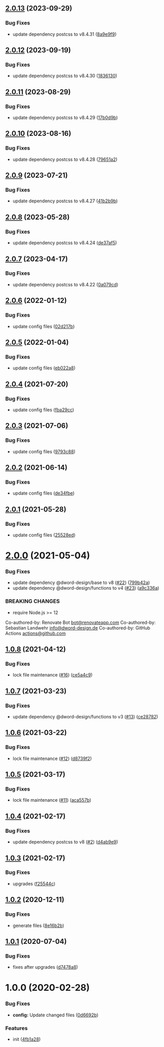 ## [2.0.13](https://github.com/dword-design/postcss-link-area/compare/v2.0.12...v2.0.13) (2023-09-29)


### Bug Fixes

* update dependency postcss to v8.4.31 ([8a9e9f9](https://github.com/dword-design/postcss-link-area/commit/8a9e9f9b35b4b5af1c156e6473325f62310c3f9e))

## [2.0.12](https://github.com/dword-design/postcss-link-area/compare/v2.0.11...v2.0.12) (2023-09-19)


### Bug Fixes

* update dependency postcss to v8.4.30 ([1836130](https://github.com/dword-design/postcss-link-area/commit/1836130ee02a12117488242dd15d4bd4447b7957))

## [2.0.11](https://github.com/dword-design/postcss-link-area/compare/v2.0.10...v2.0.11) (2023-08-29)


### Bug Fixes

* update dependency postcss to v8.4.29 ([17b0d9b](https://github.com/dword-design/postcss-link-area/commit/17b0d9bc8878ff5eee9424b75d5d153707770e96))

## [2.0.10](https://github.com/dword-design/postcss-link-area/compare/v2.0.9...v2.0.10) (2023-08-16)


### Bug Fixes

* update dependency postcss to v8.4.28 ([79651a2](https://github.com/dword-design/postcss-link-area/commit/79651a2fcb72e1ba21ffc8b6b01e193e9c010819))

## [2.0.9](https://github.com/dword-design/postcss-link-area/compare/v2.0.8...v2.0.9) (2023-07-21)


### Bug Fixes

* update dependency postcss to v8.4.27 ([41b2b9b](https://github.com/dword-design/postcss-link-area/commit/41b2b9bac96a023dbf2d02affa337295933bc7af))

## [2.0.8](https://github.com/dword-design/postcss-link-area/compare/v2.0.7...v2.0.8) (2023-05-28)


### Bug Fixes

* update dependency postcss to v8.4.24 ([de37af5](https://github.com/dword-design/postcss-link-area/commit/de37af507dac0e54a22a22dde1789478b6fb4227))

## [2.0.7](https://github.com/dword-design/postcss-link-area/compare/v2.0.6...v2.0.7) (2023-04-17)


### Bug Fixes

* update dependency postcss to v8.4.22 ([0a079cd](https://github.com/dword-design/postcss-link-area/commit/0a079cdcfd4d354685a912782ac0fd93cef7f81d))

## [2.0.6](https://github.com/dword-design/postcss-link-area/compare/v2.0.5...v2.0.6) (2022-01-12)


### Bug Fixes

* update config files ([02d217b](https://github.com/dword-design/postcss-link-area/commit/02d217b6653d392ccc3720c81c3180e83dc1e689))

## [2.0.5](https://github.com/dword-design/postcss-link-area/compare/v2.0.4...v2.0.5) (2022-01-04)


### Bug Fixes

* update config files ([eb022a8](https://github.com/dword-design/postcss-link-area/commit/eb022a8f829fd3d7d4368976e1215189f7e1cb3a))

## [2.0.4](https://github.com/dword-design/postcss-link-area/compare/v2.0.3...v2.0.4) (2021-07-20)


### Bug Fixes

* update config files ([fba29cc](https://github.com/dword-design/postcss-link-area/commit/fba29cce69297fa53f99e150f446bd189988e1ec))

## [2.0.3](https://github.com/dword-design/postcss-link-area/compare/v2.0.2...v2.0.3) (2021-07-06)


### Bug Fixes

* update config files ([9793c88](https://github.com/dword-design/postcss-link-area/commit/9793c8851fb56251f9b34310c614ac0d2cb68e79))

## [2.0.2](https://github.com/dword-design/postcss-link-area/compare/v2.0.1...v2.0.2) (2021-06-14)


### Bug Fixes

* update config files ([de34fbe](https://github.com/dword-design/postcss-link-area/commit/de34fbebab34cb043a5c661979b300810dde9370))

## [2.0.1](https://github.com/dword-design/postcss-link-area/compare/v2.0.0...v2.0.1) (2021-05-28)


### Bug Fixes

* update config files ([25528ed](https://github.com/dword-design/postcss-link-area/commit/25528ed703a9a038c7ae35eb8af9964ce3fdba8c))

# [2.0.0](https://github.com/dword-design/postcss-link-area/compare/v1.0.8...v2.0.0) (2021-05-04)


### Bug Fixes

* update dependency @dword-design/base to v8 ([#22](https://github.com/dword-design/postcss-link-area/issues/22)) ([799b42a](https://github.com/dword-design/postcss-link-area/commit/799b42ad2e52646ef63f24774cbce91e118a30d6))
* update dependency @dword-design/functions to v4 ([#23](https://github.com/dword-design/postcss-link-area/issues/23)) ([a9c336a](https://github.com/dword-design/postcss-link-area/commit/a9c336a3f91645e4d2c05c12de5382250f90d691))


### BREAKING CHANGES

* require Node.js >= 12

Co-authored-by: Renovate Bot <bot@renovateapp.com>
Co-authored-by: Sebastian Landwehr <info@dword-design.de>
Co-authored-by: GitHub Actions <actions@github.com>

## [1.0.8](https://github.com/dword-design/postcss-link-area/compare/v1.0.7...v1.0.8) (2021-04-12)


### Bug Fixes

* lock file maintenance ([#16](https://github.com/dword-design/postcss-link-area/issues/16)) ([ce5a4c9](https://github.com/dword-design/postcss-link-area/commit/ce5a4c9714e6e5df41e06aac38d7a8e737e3130d))

## [1.0.7](https://github.com/dword-design/postcss-link-area/compare/v1.0.6...v1.0.7) (2021-03-23)


### Bug Fixes

* update dependency @dword-design/functions to v3 ([#13](https://github.com/dword-design/postcss-link-area/issues/13)) ([ce28782](https://github.com/dword-design/postcss-link-area/commit/ce28782a6b6c6293e3e4612e416505af0d909851))

## [1.0.6](https://github.com/dword-design/postcss-link-area/compare/v1.0.5...v1.0.6) (2021-03-22)


### Bug Fixes

* lock file maintenance ([#12](https://github.com/dword-design/postcss-link-area/issues/12)) ([d8739f2](https://github.com/dword-design/postcss-link-area/commit/d8739f289dfe0dfcfd4ee143e47e8aceb25bef5f))

## [1.0.5](https://github.com/dword-design/postcss-link-area/compare/v1.0.4...v1.0.5) (2021-03-17)


### Bug Fixes

* lock file maintenance ([#11](https://github.com/dword-design/postcss-link-area/issues/11)) ([aca557b](https://github.com/dword-design/postcss-link-area/commit/aca557b0e03c154bf39ad4bbb7c0caee87a02a15))

## [1.0.4](https://github.com/dword-design/postcss-link-area/compare/v1.0.3...v1.0.4) (2021-02-17)


### Bug Fixes

* update dependency postcss to v8 ([#2](https://github.com/dword-design/postcss-link-area/issues/2)) ([d4ab9e9](https://github.com/dword-design/postcss-link-area/commit/d4ab9e9375c5594743473187795b28e9c44ebfb4))

## [1.0.3](https://github.com/dword-design/postcss-link-area/compare/v1.0.2...v1.0.3) (2021-02-17)


### Bug Fixes

* upgrades ([f25544c](https://github.com/dword-design/postcss-link-area/commit/f25544c365bc20f5bd9c2046e5f3b4dbd5be848e))

## [1.0.2](https://github.com/dword-design/postcss-link-area/compare/v1.0.1...v1.0.2) (2020-12-11)


### Bug Fixes

* generate files ([8e16b2b](https://github.com/dword-design/postcss-link-area/commit/8e16b2bb5077e672efa82cfa79e02f03d5916b40))

## [1.0.1](https://github.com/dword-design/postcss-link-area/compare/v1.0.0...v1.0.1) (2020-07-04)


### Bug Fixes

* fixes after upgrades ([d7478a8](https://github.com/dword-design/postcss-link-area/commit/d7478a8f4e6662d9340d04fe43d67351a2bdd127))

# 1.0.0 (2020-02-28)


### Bug Fixes

* **config:** Update changed files ([0d6692b](https://github.com/dword-design/postcss-link-area/commit/0d6692ba14ea720d325a9428ba8ff8e536e44ce4))


### Features

* init ([4fb1a28](https://github.com/dword-design/postcss-link-area/commit/4fb1a28fc78d7292180084d787037c0c7806996a))
